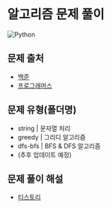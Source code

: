 # 알고리즘 문제 풀이
![Python](https://img.shields.io/badge/python-3670A0?style=for-the-badge&logo=python&logoColor=ffdd54)

## 문제 출처
- [백준](https://www.acmicpc.net/)
- [프로그래머스](https://programmers.co.kr/)

## 문제 유형(폴더명)
- string | 문자열 처리
- greedy | 그리디 알고리즘
- dfs-bfs | BFS & DFS 알고리즘
- (추후 업데이트 예정)

## 문제 풀이 해설
- [티스토리](https://heytech.tistory.com/category/Algorithm%EF%B9%92Data%20Structure/Practice)

